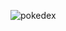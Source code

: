 ![pokedex](https://user-images.githubusercontent.com/85243693/179547363-8b6d6af6-b204-4a62-846f-4f952c83f7c6.gif)
